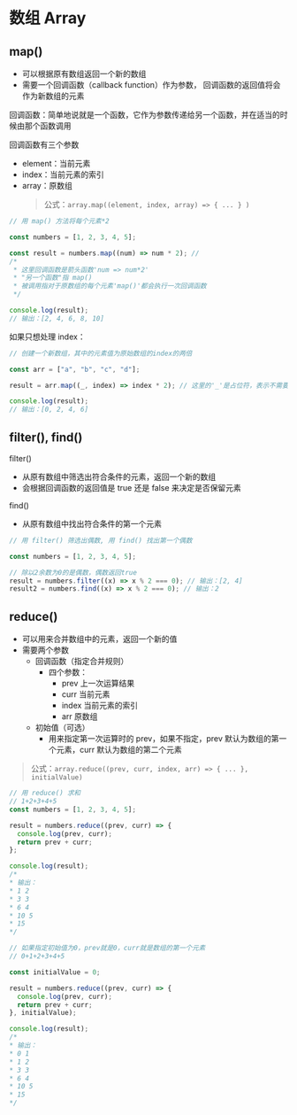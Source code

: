# 数组 Array

## map()

- 可以根据原有数组返回一个新的数组
- 需要一个回调函数（callback function）作为参数， 回调函数的返回值将会作为新数组的元素

回调函数：简单地说就是一个函数，它作为参数传递给另一个函数，并在适当的时候由那个函数调用

回调函数有三个参数

- element：当前元素
- index：当前元素的索引
- array：原数组
  > 公式：`array.map((element, index, array) => { ... } )`

```jsx
// 用 map() 方法将每个元素*2

const numbers = [1, 2, 3, 4, 5];

const result = numbers.map((num) => num * 2); //
/*
 * 这里回调函数是箭头函数'num => num*2'
 * "另一个函数"指 map()
 * 被调用指对于原数组的每个元素'map()'都会执行一次回调函数
 */

console.log(result);
// 输出：[2, 4, 6, 8, 10]
```

如果只想处理 index：

```jsx
// 创建一个新数组，其中的元素值为原始数组的index的两倍

const arr = ["a", "b", "c", "d"];

result = arr.map((_, index) => index * 2); // 这里的'_'是占位符，表示不需要用到这个参数

console.log(result);
// 输出：[0, 2, 4, 6]
```

## filter(), find()

filter()

- 从原有数组中筛选出符合条件的元素，返回一个新的数组
- 会根据回调函数的返回值是 true 还是 false 来决定是否保留元素

find()

- 从原有数组中找出符合条件的第一个元素

```jsx
// 用 filter() 筛选出偶数, 用 find() 找出第一个偶数

const numbers = [1, 2, 3, 4, 5];

// 除以2余数为0的是偶数，偶数返回true
result = numbers.filter((x) => x % 2 === 0); // 输出：[2, 4]
result2 = numbers.find((x) => x % 2 === 0); // 输出：2
```

## reduce()

- 可以用来合并数组中的元素，返回一个新的值
- 需要两个参数
  - 回调函数（指定合并规则）
    - 四个参数：
      - prev 上一次运算结果
      - curr 当前元素
      - index 当前元素的索引
      - arr 原数组
  - 初始值（可选）
    - 用来指定第一次运算时的 prev，如果不指定，prev 默认为数组的第一个元素，curr 默认为数组的第二个元素

> 公式：`array.reduce((prev, curr, index, arr) => { ... }, initialValue)`

```jsx
// 用 reduce() 求和 
// 1+2+3+4+5
const numbers = [1, 2, 3, 4, 5];

result = numbers.reduce((prev, curr) => {
  console.log(prev, curr);
  return prev + curr;
};

console.log(result);
/*
* 输出：
* 1 2
* 3 3
* 6 4
* 10 5
* 15
*/

// 如果指定初始值为0，prev就是0，curr就是数组的第一个元素
// 0+1+2+3+4+5

const initialValue = 0;

result = numbers.reduce((prev, curr) => {
  console.log(prev, curr);
  return prev + curr;
}, initialValue);

console.log(result);
/*
* 输出：
* 0 1
* 1 2
* 3 3
* 6 4
* 10 5
* 15
*/

```
